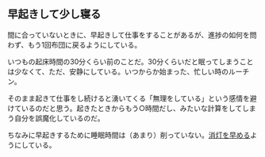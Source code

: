 ## 早起きして少し寝る
間に合っていないときに、早起きして仕事をすることがあるが、進捗の如何を問わず、もう1回布団に戻るようにしている。

いつもの起床時間の30分くらい前のことだ。30分くらいだと眠ってしまうことは少なくて、ただ、安静にしている。いつからか始まった、忙しい時のルーチン。

そのまま起きて仕事をし続けると湧いてくる「無理をしている」という感情を避けているのだと思う。起きたときからもう○時間だし、みたいな計算をしてしまう自分を誤魔化しているのだ。

ちなみに早起きするために睡眠時間は（あまり）削っていない。[消灯を早める](消灯を早める.md)ようにしている。